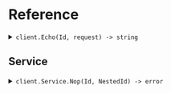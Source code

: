 # Reference
<details><summary><code>client.Echo(Id, request) -> string</code></summary>
<dl>
<dd>

#### 🔌 Usage

<dl>
<dd>

<dl>
<dd>

```go
client.Echo(
        context.TODO(),
        "id-ksfd9c1",
        request,
    )
}
```
</dd>
</dl>
</dd>
</dl>

#### ⚙️ Parameters

<dl>
<dd>

<dl>
<dd>

**id:** `string` 
    
</dd>
</dl>

<dl>
<dd>

**request:** `*fern.EchoRequest` 
    
</dd>
</dl>
</dd>
</dl>


</dd>
</dl>
</details>

## Service
<details><summary><code>client.Service.Nop(Id, NestedId) -> error</code></summary>
<dl>
<dd>

#### 🔌 Usage

<dl>
<dd>

<dl>
<dd>

```go
client.Service.Nop(
        context.TODO(),
        "id-a2ijs82",
        "id-219xca8",
    )
}
```
</dd>
</dl>
</dd>
</dl>

#### ⚙️ Parameters

<dl>
<dd>

<dl>
<dd>

**id:** `string` 
    
</dd>
</dl>

<dl>
<dd>

**nestedId:** `string` 
    
</dd>
</dl>
</dd>
</dl>


</dd>
</dl>
</details>
